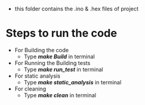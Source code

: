 * this folder contains the .ino & .hex files of project

# Steps to run the code
 * For Building the code
    * Type ***make Build*** in terminal
 * For Running the Building tests
    * Type ***make run_test*** in terminal
 * For static analysis
    * Type ***make static_analysis*** in terminal
 * For cleaning
    * Type  ***make clean*** in terminal
  
